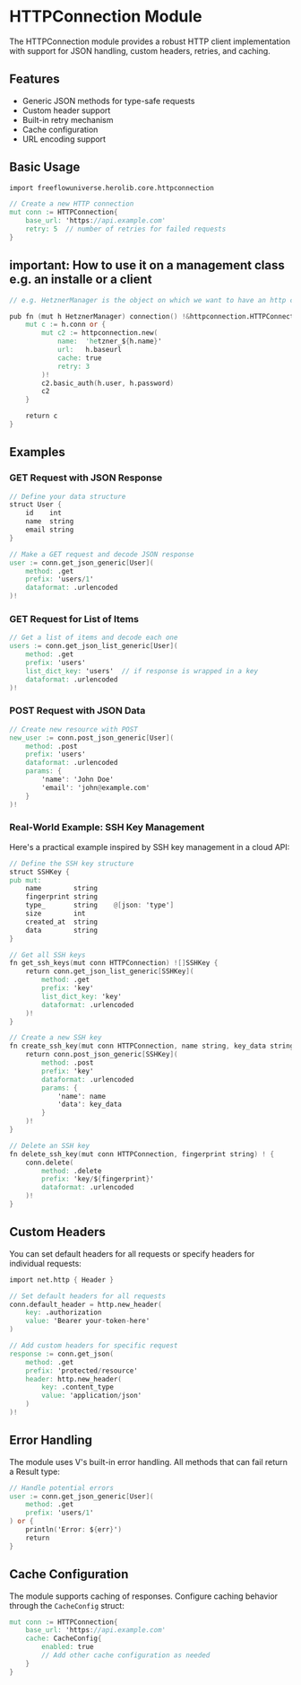 # HTTPConnection Module

The HTTPConnection module provides a robust HTTP client implementation with support for JSON handling, custom headers, retries, and caching.

## Features

- Generic JSON methods for type-safe requests
- Custom header support
- Built-in retry mechanism
- Cache configuration
- URL encoding support

## Basic Usage

```v
import freeflowuniverse.herolib.core.httpconnection

// Create a new HTTP connection
mut conn := HTTPConnection{
    base_url: 'https://api.example.com'
    retry: 5  // number of retries for failed requests
}
```

## important: How to use it on a management class e.g. an installe or a client

```v
// e.g. HetznerManager is the object on which we want to have an http client

pub fn (mut h HetznerManager) connection() !&httpconnection.HTTPConnection {
	mut c := h.conn or {
		mut c2 := httpconnection.new(
			name:  'hetzner_${h.name}'
			url:   h.baseurl
			cache: true
			retry: 3
		)!
		c2.basic_auth(h.user, h.password)
		c2
	}

	return c
}
```

## Examples

### GET Request with JSON Response

```v
// Define your data structure
struct User {
    id    int
    name  string
    email string
}

// Make a GET request and decode JSON response
user := conn.get_json_generic[User](
    method: .get
    prefix: 'users/1'
    dataformat: .urlencoded
)!
```

### GET Request for List of Items

```v
// Get a list of items and decode each one
users := conn.get_json_list_generic[User](
    method: .get
    prefix: 'users'
    list_dict_key: 'users'  // if response is wrapped in a key
    dataformat: .urlencoded
)!
```

### POST Request with JSON Data

```v
// Create new resource with POST
new_user := conn.post_json_generic[User](
    method: .post
    prefix: 'users'
    dataformat: .urlencoded
    params: {
        'name': 'John Doe'
        'email': 'john@example.com'
    }
)!
```

### Real-World Example: SSH Key Management

Here's a practical example inspired by SSH key management in a cloud API:

```v
// Define the SSH key structure
struct SSHKey {
pub mut:
    name        string
    fingerprint string
    type_       string    @[json: 'type']
    size        int
    created_at  string
    data        string
}

// Get all SSH keys
fn get_ssh_keys(mut conn HTTPConnection) ![]SSHKey {
    return conn.get_json_list_generic[SSHKey](
        method: .get
        prefix: 'key'
        list_dict_key: 'key'
        dataformat: .urlencoded
    )!
}

// Create a new SSH key
fn create_ssh_key(mut conn HTTPConnection, name string, key_data string) !SSHKey {
    return conn.post_json_generic[SSHKey](
        method: .post
        prefix: 'key'
        dataformat: .urlencoded
        params: {
            'name': name
            'data': key_data
        }
    )!
}

// Delete an SSH key
fn delete_ssh_key(mut conn HTTPConnection, fingerprint string) ! {
    conn.delete(
        method: .delete
        prefix: 'key/${fingerprint}'
        dataformat: .urlencoded
    )!
}
```

## Custom Headers

You can set default headers for all requests or specify headers for individual requests:

```v
import net.http { Header }

// Set default headers for all requests
conn.default_header = http.new_header(
    key: .authorization
    value: 'Bearer your-token-here'
)

// Add custom headers for specific request
response := conn.get_json(
    method: .get
    prefix: 'protected/resource'
    header: http.new_header(
        key: .content_type
        value: 'application/json'
    )
)!
```

## Error Handling

The module uses V's built-in error handling. All methods that can fail return a Result type:

```v
// Handle potential errors
user := conn.get_json_generic[User](
    method: .get
    prefix: 'users/1'
) or {
    println('Error: ${err}')
    return
}
```

## Cache Configuration

The module supports caching of responses. Configure caching behavior through the `CacheConfig` struct:

```v
mut conn := HTTPConnection{
    base_url: 'https://api.example.com'
    cache: CacheConfig{
        enabled: true
        // Add other cache configuration as needed
    }
}
